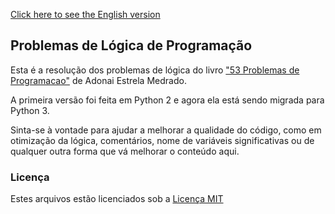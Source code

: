 [Click here to see the English version](README.md)

## Problemas de Lógica de Programação

Esta é a resolução dos problemas de lógica do livro ["53 Problemas de Programacao"](http://www.adonaimedrado.pro.br/documentos/53_Problemas_de_Programacao.pdf) de Adonai Estrela Medrado.

A primeira versão foi feita em Python 2 e agora ela está sendo migrada para Python 3.

Sinta-se à vontade para ajudar a melhorar a qualidade do código, como em otimização da lógica, comentários, nome de variáveis significativas ou de qualquer outra forma que vá melhorar o conteúdo aqui.

### Licença

Estes arquivos estão licenciados sob a [Licença MIT](LICENSE)
